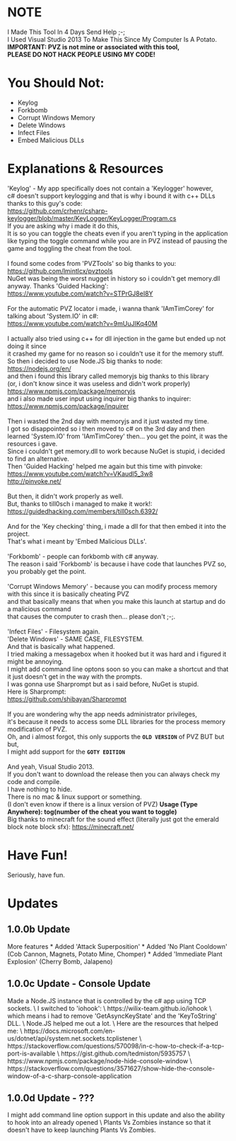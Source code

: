 # NOTE
I Made This Tool In 4 Days Send Help ;-; \
I Used Visual Studio 2013 To Make This Since My Computer Is A Potato. \
**IMPORTANT: PVZ is not mine or associated with this tool, \
PLEASE DO NOT HACK PEOPLE USING MY CODE!**
# You Should Not:
* Keylog
* Forkbomb
* Corrupt Windows Memory
* Delete Windows
* Infect Files
* Embed Malicious DLLs
# Explanations & Resources
'Keylog' - My app specifically does not contain a 'Keylogger' however, \
c# doesn't support keylogging and that is why i bound it with c++ DLLs thanks to this guy's code: \
https://github.com/crhenr/csharp-keylogger/blob/master/KeyLogger/KeyLogger/Program.cs \
If you are asking why i made it do this, \
It is so you can toggle the cheats even if you aren't typing in the application \
like typing the toggle command while you are in PVZ instead of pausing the game and toggling the cheat from the tool. \
\
I found some codes from 'PVZTools' so big thanks to you: https://github.com/lmintlcx/pvztools \
NuGet was being the worst nugget in history so i couldn't get memory.dll anyway. Thanks 'Guided Hacking': \
https://www.youtube.com/watch?v=STPrGJ8eI8Y \
\
For the automatic PVZ locator i made, i wanna thank 'IAmTimCorey' for talking about 'System.IO' in c#: \
https://www.youtube.com/watch?v=9mUuJIKq40M \
\
I actually also tried using c++ for dll injection in the game but ended up not doing it since \
it crashed my game for no reason so i couldn't use it for the memory stuff. \
So then i decided to use Node.JS big thanks to node: \
https://nodejs.org/en/ \
and then i found this library called memoryjs big thanks to this library \
(or, i don't know since it was useless and didn't work properly) \
https://www.npmjs.com/package/memoryjs \
and i also made user input using inquirer big thanks to inquirer: \
https://www.npmjs.com/package/inquirer \
\
Then i wasted the 2nd day with memoryjs and it just wasted my time. \
I got so disappointed so i then moved to c# on the 3rd day and then \
learned 'System.IO' from 'IAmTimCorey' then... you get the point, it was the resources i gave. \
Since i couldn't get memory.dll to work because NuGet is stupid, i decided to find an alternative. \
Then 'Guided Hacking' helped me again but this time with pinvoke: \
https://www.youtube.com/watch?v=VKaudl5_3w8 \
http://pinvoke.net/ \
\
But then, it didn't work properly as well. \
But, thanks to till0sch i managed to make it work!: \
https://guidedhacking.com/members/till0sch.6392/ \
\
And for the 'Key checking' thing, i made a dll for that then embed it into the project. \
That's what i meant by 'Embed Malicious DLLs'. \
\
'Forkbomb' - people can forkbomb with c# anyway. \
The reason i said 'Forkbomb' is because i have code that launches PVZ so, you probably get the point. \
\
'Corrupt Windows Memory' - because you can modify process memory with this since it is basically cheating PVZ \
and that basically means that when you make this launch at startup and do a malicious command \
that causes the computer to crash then... please don't ;-;. \
\
'Infect Files' - Filesystem again. \
'Delete Windows' - SAME CASE, FILESYSTEM. \
And that is basically what happened. \
I tried making a messagebox when it hooked but it was hard and i figured it might be annoying. \
I might add command line optons soon so you can make a shortcut and that it just doesn't get in the way with the prompts. \
I was gonna use Sharprompt but as i said before, NuGet is stupid. \
Here is Sharprompt: \
https://github.com/shibayan/Sharprompt \
\
If you are wondering why the app needs administrator privileges, \
it's because it needs to access some DLL libraries for the process memory modification of PVZ. \
Oh, and i almost forgot, this only supports the **`OLD VERSION`** of PVZ BUT but but, \
I might add support for the **`GOTY EDITION`** \
\
And yeah, Visual Studio 2013. \
If you don't want to download the release then you can always check my code and compile. \
I have nothing to hide. \
There is no mac & linux support or something. \
(I don't even know if there is a linux version of PVZ)
**Usage (Type Anywhere): tog(number of the cheat you want to toggle)** \
Big thanks to minecraft for the sound effect (literally just got the emerald block note block sfx): https://minecraft.net/
# Have Fun!
Seriously, have fun.
<h1>Updates</h1>
<h2>1.0.0b Update</h2>
More features
* Added 'Attack Superposition'
* Added 'No Plant Cooldown' (Cob Cannon, Magnets, Potato Mine, Chomper)
* Added 'Immediate Plant Explosion' (Cherry Bomb, Jalapeno)
<h2>1.0.0c Update - Console Update</h2>
Made a Node.JS instance that is controlled by the c# app using TCP sockets. \
I switched to 'iohook': \
https://wilix-team.github.io/iohook \
which means i had to remove 'GetAsyncKeyState' and the 'KeyToString' DLL. \
Node.JS helped me out a lot. \
Here are the resources that helped me: \
https://docs.microsoft.com/en-us/dotnet/api/system.net.sockets.tcplistener \
https://stackoverflow.com/questions/570098/in-c-how-to-check-if-a-tcp-port-is-available \
https://gist.github.com/tedmiston/5935757 \
https://www.npmjs.com/package/node-hide-console-window \
https://stackoverflow.com/questions/3571627/show-hide-the-console-window-of-a-c-sharp-console-application
<h2>1.0.0d Update - ???</h2>
I might add command line option support in this update and also the ability to hook into an already opened \
Plants Vs Zombies instance so that it doesn't have to keep launching Plants Vs Zombies.
